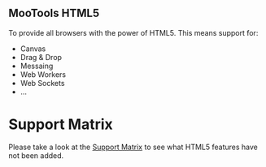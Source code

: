 MooTools HTML5
--------------

To provide all browsers with the power of HTML5. This means support for:

* Canvas
* Drag & Drop
* Messaing
* Web Workers
* Web Sockets
* ...

Support Matrix
==============
Please take a look at the [Support Matrix](#) to see what HTML5 features have not been added. 